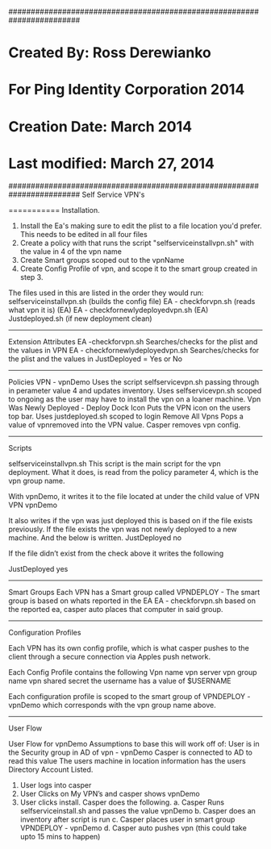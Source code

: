 ########################################################################
# Created By: Ross Derewianko
# For Ping Identity Corporation 2014
# Creation Date: March 2014
# Last modified: March 27, 2014
########################################################################
Self Service VPN's



===========
Installation.

1. Install the Ea's making sure to edit the plist to a file location you'd prefer. This needs to be edited in all four files
2. Create a policy with that runs the script "selfserviceinstallvpn.sh" with the value in 4 of the vpn name
3. Create Smart groups scoped out to the vpnName
4. Create Config Profile of vpn, and scope it to the smart group created in step 3.



The files used in this are listed in the order they would run: 
selfserviceinstallvpn.sh (builds the config file)
EA - checkforvpn.sh (reads what vpn it is) (EA)
EA - checkfornewlydeployedvpn.sh (EA)
Justdeployed.sh (if new deployment clean)


--------------------------------------------------------	

Extension Attributes
EA -checkforvpn.sh
Searches/checks for the plist and the values in VPN
EA - checkfornewlydeployedvpn.sh 
Searches/checks for the plist and the values in JustDeployed = Yes or No


--------------------------------------------------------	

Policies
VPN - vpnDemo
Uses the script selfservicevpn.sh passing through <vpn name> in perameter value 4 and updates inventory. 
Uses selfservicevpn.sh scoped to ongoing as the user may have to install the vpn on a loaner machine.
Vpn Was Newly Deployed - Deploy Dock Icon
Puts the VPN icon on the users top bar. Uses justdeployed.sh scoped to login
Remove All Vpns
Pops a value of vpnremoved into the VPN value. Casper removes vpn config.

--------------------------------------------------------	
Scripts

selfserviceinstallvpn.sh
This script is the main script for the vpn deployment. What it does, is read from the policy parameter 4, which is the vpn group name.

With vpnDemo, it writes it to the file located at <plist location>  under the child value of VPN
<key>VPN</key>
	<string>vpnDemo</string>

It also writes if the vpn was just deployed this is based on if the file exists previously. If the file exists the vpn was not newly deployed to a new machine. And the below is written.
<key>JustDeployed</key>
	<string>no</string> 


If the file didn’t exist from the check above it writes the following

<key>JustDeployed</key>
	<string>yes</string> 
	
--------------------------------------------------------	

Smart Groups
Each VPN has a Smart group called VPNDEPLOY - <vpn name> 
The smart group is based on whats reported in the EA EA - checkforvpn.sh based on the reported ea, casper auto places that computer in said group.

--------------------------------------------------------	
Configuration Profiles

Each VPN has its own config profile, which is what casper pushes to the client through a secure connection via Apples push network.

Each Config Profile contains the following
Vpn name
vpn server
vpn group name
vpn shared secret
the username has a value of $USERNAME 


Each configuration profile is scoped to the smart group of VPNDEPLOY - vpnDemo which corresponds with the vpn group name above.

--------------------------------------------------------	
User Flow

User Flow for vpnDemo
Assumptions to base this will work off of:
User is in the Security group in AD of vpn - vpnDemo
Casper is connected to AD to read this value
The users machine in location information has the users Directory Account Listed.



1. User logs into casper
2. User Clicks on My VPN’s and casper shows vpnDemo
3. User clicks install. Casper does the following.
	a. Casper Runs selfserviceinstall.sh and passes the value vpnDemo
	b. Casper does an inventory after script is run
	c. Casper places user in smart group VPNDEPLOY - vpnDemo
	d. Casper auto pushes vpn (this could take upto 15 mins to happen)

